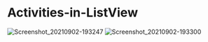 # Activities-in-ListView
![Screenshot_20210902-193247](https://user-images.githubusercontent.com/86973880/131858103-2c11bd42-74f3-40cf-a4a1-7565f5433e8c.jpg)
![Screenshot_20210902-193300](https://user-images.githubusercontent.com/86973880/131858113-05f28904-324c-48d3-8728-7fd4113b1489.jpg)
